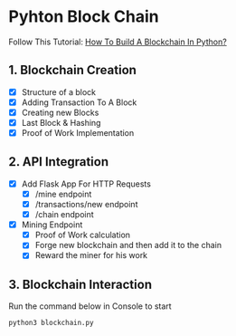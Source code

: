 # Pyhton Block Chain

Follow This Tutorial: [How To Build A Blockchain In Python?](https://101blockchains.com/build-a-blockchain-in-python/)

## 1. Blockchain Creation

- [x] Structure of a block
- [x] Adding Transaction To A Block
- [x] Creating new Blocks
- [x] Last Block & Hashing
- [x] Proof of Work Implementation

## 2. API Integration

- [x] Add Flask App For HTTP Requests
  - [x] /mine endpoint
  - [x] /transactions/new endpoint
  - [x] /chain endpoint
- [x] Mining Endpoint
  - [x] Proof of Work calculation
  - [x] Forge new blockchain and then add it to the chain
  - [x] Reward the miner for his work

## 3. Blockchain Interaction

Run the command below in Console to start

```zsh
python3 blockchain.py
```
